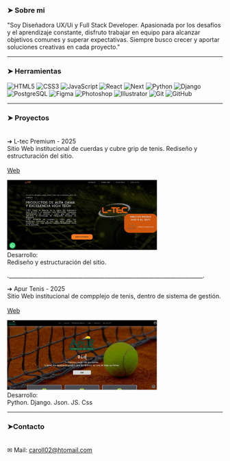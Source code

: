 ### ➤ Sobre mi
"Soy Diseñadora UX/Ui y Full Stack Developer. Apasionada por los desafíos y el aprendizaje constante, disfruto trabajar en equipo para alcanzar objetivos comunes y superar expectativas. Siempre busco crecer y aportar soluciones creativas en cada proyecto."

---
###  ➤ Herramientas


<p float="left">
  <!-- Frontend -->
  <img src="https://cdn.jsdelivr.net/gh/devicons/devicon/icons/html5/html5-original.svg" alt="HTML5" width="50" height="50"/>
  <img src="https://cdn.jsdelivr.net/gh/devicons/devicon/icons/css3/css3-original.svg" alt="CSS3" width="50" height="50"/>
  <img src="https://cdn.jsdelivr.net/gh/devicons/devicon/icons/javascript/javascript-original.svg" alt="JavaScript" width="50" height="50"/>
  <img src="https://cdn.jsdelivr.net/gh/devicons/devicon/icons/react/react-original.svg" alt="React" width="50" height="50"/>
  <img src="https://cdn.jsdelivr.net/gh/devicons/devicon/icons/nextjs/nextjs-original.svg" alt="Next" width="50" height="50"/>

  <!-- Backend -->
  <img src="https://cdn.jsdelivr.net/gh/devicons/devicon/icons/python/python-original.svg" alt="Python" width="50" height="50"/>
  <img src="https://cdn.jsdelivr.net/gh/devicons/devicon/icons/django/django-plain.svg" alt="Django" width="50" height="50"/>
  <img src="https://cdn.jsdelivr.net/gh/devicons/devicon/icons/postgresql/postgresql-original.svg" alt="PostgreSQL" width="50" height="50"/>

  <!-- Diseño -->
  <img src="https://cdn.jsdelivr.net/gh/devicons/devicon/icons/figma/figma-original.svg" alt="Figma" width="50" height="50"/>
  <img src="https://cdn.jsdelivr.net/gh/devicons/devicon/icons/photoshop/photoshop-plain.svg" alt="Photoshop" width="50" height="50"/>
  <img src="https://cdn.jsdelivr.net/gh/devicons/devicon/icons/illustrator/illustrator-plain.svg" alt="Illustrator" width="50" height="50"/>

  <!-- Control de versiones -->
  <img src="https://cdn.jsdelivr.net/gh/devicons/devicon/icons/git/git-original.svg" alt="Git" width="50" height="50"/>
  <img src="https://cdn.jsdelivr.net/gh/devicons/devicon/icons/github/github-original.svg" alt="GitHub" width="50" height="50"/>
</p>

---
###  ➤ Proyectos <br> <br>

➔ L-tec Premium - 2025 <br>
Sitio Web institucional de cuerdas y cubre grip de tenis. Rediseño y estructuración del sitio. <br><br>
[Web](https://l-tectenis.com.ar/)


<img src="images/ltec.png" alt="Foto" style="width:350px; cursor:pointer;"><br>
Desarrollo: <br>
Rediseño y estructuración del sitio.


._______________________________________________________________________.

➔ Apur Tenis - 2025 <br>
Sitio Web institucional de compplejo de tenis, dentro de sistema de gestión. <br><br>
[Web](https://complejodetenisapur.com.ar/)


<img src="images/apur.png" alt="Foto" style="width:350px; cursor:pointer;"><br>
Desarrollo: <br>
Python. Django. Json. JS. Css


---
###  ➤Contacto <br> <br>

✉ Mail: caroll02@htomail.com
<!--
**CAROLLFLORES/CAROLLFLORES** is a ✨ _special_ ✨ repository because its `README.md` (this file) appears on your GitHub profile.

Here are some ideas to get you started:

- 🔭 I’m currently working on ...
- 🌱 I’m currently learning ...
- 👯 I’m looking to collaborate on ...
- 🤔 I’m looking for help with ...
- 💬 Ask me about ...
- 📫 How to reach me: ...
- 😄 Pronouns: ...
- ⚡ Fun fact: ...
-->
